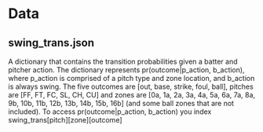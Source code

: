 # Data

## swing_trans.json

A dictionary that contains the transition probabilities given a batter and pitcher action. The dictionary represents pr(outcome|p_action, b_action), where p_action is comprised of a pitch type and zone location, and b_action is always swing. The five outcomes are [out, base, strike, foul, ball], pitches are [FF, FT, FC, SL, CH, CU] and zones are [0a, 1a, 2a, 3a, 4a, 5a, 6a, 7a, 8a, 9b, 10b, 11b, 12b, 13b, 14b, 15b, 16b] (and some ball zones that are not included). To access pr(outcome|p_action, b_action) you index swing_trans[pitch][zone][outcome]